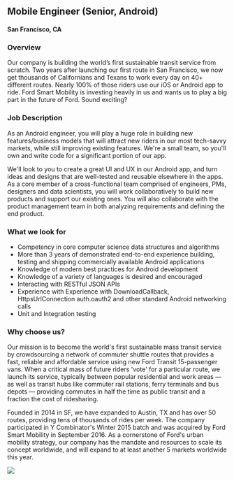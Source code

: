 ## Mobile Engineer (Senior, Android)
#### San Francisco, CA

### Overview
Our company is building the world’s first sustainable transit service from scratch. Two years after launching our first route in San Francisco, we now get thousands of Californians and Texans to work every day on 40+ different routes. Nearly 100% of those riders use our iOS or Android app to ride. Ford Smart Mobility is investing heavily in us and wants us to play a big part in the future of Ford. Sound exciting?

### Job Description
As an Android engineer, you will play a huge role in building new features/business models that will attract new riders in our most tech-savvy markets, while still improving existing features. We're a small team, so you'll own and write code for a significant portion of our app.

We'll look to you to create a great UI and UX in our Android app, and turn ideas and designs that are well-tested and reusable elsewhere in the apps. As a core member of a cross-functional team comprised of engineers, PMs, designers and data scientists, you will work collaboratively to build new products and support our existing ones. You will also collaborate with the product management team in both analyzing requirements and defining the end product.

### What we look for
+ Competency in core computer science data structures and algorithms
+ More than 3 years of demonstrated end-to-end experience building, testing and shipping commercially available Android applications
+ Knowledge of modern best practices for Android development
+ Knowledge of a variety of languages is desired and encouraged
+ Interacting with RESTful JSON APIs
+ Experience with Experience with DownloadCallback, HttpsUrlConnection auth.oauth2 and other standard Android networking calls
+ Unit and Integration testing

### Why choose us?
Our mission is to become the world's first sustainable mass transit service by crowdsourcing a network of commuter shuttle routes that provides a fast, reliable and affordable service using new Ford Transit 15-passenger vans. When a critical mass of future riders 'vote' for a particular route, we launch its service, typically between popular residential and work areas — as well as transit hubs like commuter rail stations, ferry terminals and bus depots — providing commutes in half the time as public transit and a fraction the cost of ridesharing.

Founded in 2014 in SF, we have expanded to Austin, TX and has over 50 routes, providing tens of thousands of rides per week. The company participated in Y Combinator's Winter 2015 batch and was acquired by Ford Smart Mobility in September 2016. As a cornerstone of Ford's urban mobility strategy, our company has the mandate and resources to scale its concept worldwide, and will expand to at least another 5 markets worldwide this year.


[<img src='https://dabuttonfactory.com/button.png?t=Learn+More&f=Calibri-Bold&ts=24&tc=fff&hp=20&vp=8&c=5&bgt=unicolored&bgc=29aafe'>](https://letsrockit.co/jobs/q2hhcmlvda-mobile-engineer-senior-android)
